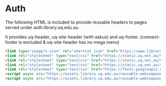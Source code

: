 # Auth 

The following HTML is included to provide reusable headers to pages served under auth.library.uq.edu.au.

It provides uq-header, uq-site-header (with askus) and uq-footer.
(connect-footer is excluded & uq-site-header has no mega menu)

```html
<link type="image/x-icon" rel="shortcut icon" href="https://www.library.uq.edu.au/favicon.ico" />
<link rel="stylesheet" type="text/css" href="https://static.uq.net.au/v6/fonts/Roboto/roboto.css" />
<link rel="stylesheet" type="text/css" href="https://static.uq.net.au/v9/fonts/Merriweather/merriweather.css" />
<link rel="stylesheet" type="text/css" href="https://static.uq.net.au/v13/fonts/Montserrat/montserrat.css" />
<link rel="stylesheet" type="text/css" href="https://fonts.googleapis.com/css2?family=DM+Mono:wght@300;400;500&display=swap" />
<script async src="https://assets.library.uq.edu.au/reusable-webcomponents/uq-lib-reusable.min.js" defer></script>
<script async src="https://assets.library.uq.edu.au/reusable-webcomponents/applications/auth/load.js"></script>
```
